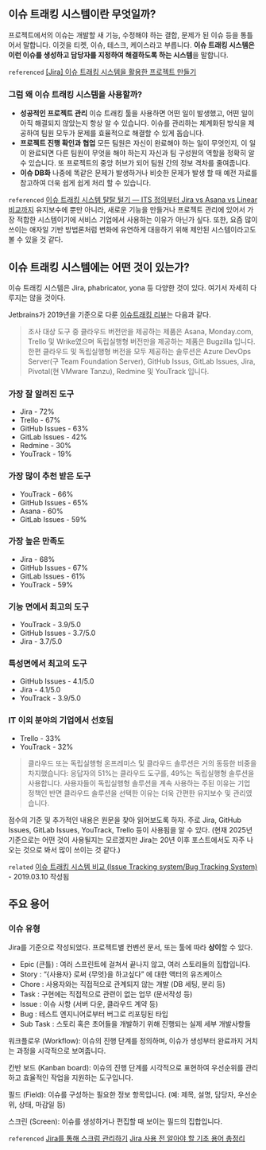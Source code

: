 ## 이슈 트래킹 시스템이란 무엇일까?
프로젝트에서의 이슈는 개발할 새 기능, 수정해야 하는 결합, 문제가 된 이슈 등을 통틀어서 말합니다. 이것을 티켓, 이슈, 테스크, 케이스라고 부릅니다. **이슈 트래킹 시스템은 이런 이슈를 생성하고 담당자를 지정하여 해결하도록 하는 시스템**을 말합니다.

``referenced``
[[Jira] 이슈 트래킹 시스템을 활용한 프로젝트 만들기](https://velog.io/@jihyeong00/%EC%9D%B4%EC%8A%88%ED%8A%B8%EB%9E%98%ED%82%B9%EC%9D%84-%ED%99%9C%EC%9A%A9%ED%95%9C-%ED%98%91%EC%97%85%EB%B0%A9%EC%8B%9D)

### 그럼 왜 이슈 트래킹 시스템을 사용할까?
- **성공적인 프로젝트 관리** 
  이슈 트래킹 툴을 사용하면 어떤 일이 발생했고, 어떤 일이 아직 해결되지 않았는지 항상 알 수 있습니다. 이슈를 관리하는 체계화된 방식을 제공하여 팀원 모두가 문제를 효율적으로 해결할 수 있게 돕습니다.
- **프로젝트 진행 확인과 협업**
  모든 팀원은 자신이 완료해야 하는 일이 무엇인지, 이 일이 완료되면 다른 팀원이 무엇을 해야 하는지 자신과 팀 구성원의 역할을 정확히 알 수 있습니다. 또 프로젝트의 중앙 허브가 되어 팀원 간의 정보 격차를 줄여줍니다.
- **이슈 DB화**
  나중에 똑같은 문제가 발생하거나 비슷한 문제가 발생 할 때 예전 자료를 참고하여 더욱 쉽게 쉽게 처리 할 수 있습니다.

``referenced``
[이슈 트래킹 시스템 탈탈 털기 — ITS 정의부터 Jira vs Asana vs Linear 비교까지](https://medium.com/saas-design-archive/%EC%9D%B4%EC%8A%88-%ED%8A%B8%EB%9E%98%ED%82%B9-%EC%8B%9C%EC%8A%A4%ED%85%9C-%ED%83%88%ED%83%88-%ED%84%B8%EA%B8%B0-its-%EC%A0%95%EC%9D%98%EB%B6%80%ED%84%B0-jira-vs-asana-vs-linear-%EB%B9%84%EA%B5%90%EA%B9%8C%EC%A7%80-4407eaee9199)
유지보수에 뿐만 아니라, 새로운 기능을 만들거나 프로젝트 관리에 있어서 가장 적합한 시스템이기에 서비스 기업에서 사용하는 이유가 아닌가 싶다.
또한, 요즘 많이 쓰이는 애자일 기반 방법론처럼 변화에 유연하게 대응하기 위해 제안된 시스템이라고도 볼 수 있을 것 같다.


## 이슈 트래킹 시스템에는 어떤 것이 있는가?
이슈 트래킹 시스템은 Jira, phabricator, yona 등 다양한 것이 있다. 여기서 자세히 다루지는 않을 것이다.

Jetbrains가 2019년을 기준으로 다룬 [이슈트래킹 리뷰](https://www.jetbrains.com/ko-kr/lp/tracking-tools-review-2019/)는 다음과 같다.

> 조사 대상 도구 중 클라우드 버전만을 제공하는 제품은 Asana, Monday.com, Trello 및 Wrike였으며 독립실행형 버전만을 제공하는 제품은 Bugzilla 입니다. 한편 클라우드 및 독립실행형 버전을 모두 제공하는 솔루션은 Azure DevOps Server(구 Team Foundation Server), GitHub Issus, GitLab Issues, Jira, Pivotal(현 VMware Tanzu), Redmine 및 YouTrack 입니다.

### 가장 잘 알려진 도구
- Jira - 72%
- Trello - 67%
- GitHub Issues - 63%
- GitLab Issues - 42%
- Redmine - 30%
- YouTrack - 19%

### 가장 많이 추천 받은 도구
- YouTrack - 66%
- GitHub Issues - 65%
- Asana - 60%
- GitLab Issues - 59%

### 가장 높은 만족도
- Jira - 68%
- GitHub Issues - 67%
- GitLab Issues - 61%
- YouTrack - 59%

### 기능 면에서 최고의 도구
- YouTrack - 3.9/5.0
- GitHub Issues - 3.7/5.0
- Jira - 3.7/5.0

### 특성면에서 최고의 도구
- GitHub Issues - 4.1/5.0
- Jira - 4.1/5.0
- YouTrack - 3.9/5.0

### IT 이외 분야의 기업에서 선호됨
- Trello - 33%
- YouTrack - 32%

> 클라우드 또는 독립실행형
> 온프레미스 및 클라우드 솔루션은 거의 동등한 비중을 차지했습니다: 응답자의 51%는 클라우드 도구를, 49%는 독립실행형 솔루션을 사용합니다.
> 사용자들이 독립실행형 솔루션을 계속 사용하는 주된 이유는 기업 정책인 반면 클라우드 솔루션을 선택한 이유는 더욱 간편한 유지보수 및 관리였습니다.

점수의 기준 및 추가적인 내용은 원문을 찾아 읽어보도록 하자.
주로 Jira, GitHub Issues, GitLab Issues, YouTrack, Trello 등이 사용됨을 알 수 있다. (현재 2025년 기준으로는 어떤 것이 사용될지는 모르겠지만 Jira는 20년 이후 포스트에서도 자주 나오는 것으로 봐서 많이 쓰이는 것 같다.)

``related``
[이슈 트래킹 시스템 비교 (Issue Tracking system/Bug Tracking System)](https://blog.gaerae.com/2014/05/issue-tracking-system-bug-tracking-system.html) - 2019.03.10 작성됨

## 주요 용어

### 이슈 유형

Jira를 기준으로 작성되었다.
프로젝트별 컨벤션 문서, 또는 툴에 따라 **상이**할 수 있다.

- Epic (큰틀) : 여러 스프린트에 걸쳐서 끝나지 않고, 여러 스토리들의 집합입니다.
- Story : “{사용자} 로써 {무엇}을 하고싶다” 에 대한 액터의 유즈케이스
- Chore : 사용자와는 직접적으로 관계되지 않는 개발 (DB 세팅, 분리 등)
- Task : 구현에는 직접적으로 관련이 없는 업무 (문서작성 등)
- Issue : 이슈 사항 (서버 다운, 클라우드 계약 등)
- Bug : 테스트 엔지니어로부터 버그로 리포팅된 타입
- Sub Task : 스토리 혹은 초어들을 개발하기 위해 진행되는 실제 세부 개발사항들

워크플로우 (Workflow): 이슈의 진행 단계를 정의하며, 이슈가 생성부터 완료까지 거치는 과정을 시각적으로 보여줍니다.

칸반 보드 (Kanban board): 이슈의 진행 단계를 시각적으로 표현하여 우선순위를 관리하고 효율적인 작업을 지원하는 도구입니다.

필드 (Field): 이슈를 구성하는 필요한 정보 항목입니다. (예: 제목, 설명, 담당자, 우선순위, 상태, 마감일 등)

스크린 (Screen): 이슈를 생성하거나 편집할 때 보이는 필드의 집합입니다.

``referenced``
[Jira를 통해 스크럼 관리하기](https://taes-k.github.io/2019/12/07/sw-jira-scrum/)
[Jira 사용 전 알아야 할 기초 용어 총정리](https://dmove.tistory.com/entry/atlassian-jira-word-dictionary)


